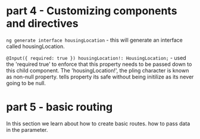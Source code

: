 # part 4 - Customizing components and directives

`ng generate interface housingLocation` - this will generate an interface called housingLocation.

`@Input({ required: true }) housingLocation!: HousingLocation;`  - used the 'required true' to enforce that this property needs to be passed down to this child component. The 'housingLocation!', the pling character is known as non-null property. tells property its safe without being initilize as its never going to be null.

# part 5 - basic routing

In this section we learn about how to create basic routes. how to pass data in the parameter.
